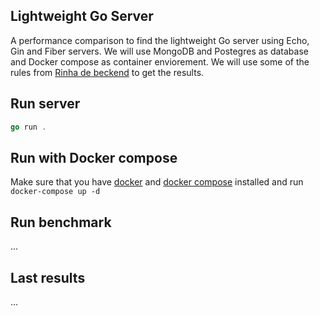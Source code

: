 ## Lightweight Go Server

A performance comparison to find the lightweight Go server using Echo, Gin and Fiber servers. We will use MongoDB and Postegres as database and Docker compose as container enviorement. We will use some of the rules from [Rinha de beckend](https://github.com/zanfranceschi/rinha-de-backend-2023-q3) to get the results.

## Run server

```go
go run .
```

## Run with Docker compose

Make sure that you have [docker](https://docs.docker.com/get-docker/) and [docker compose](https://docs.docker.com/compose/install/) installed and run `docker-compose up -d`

## Run benchmark

...

## Last results

...